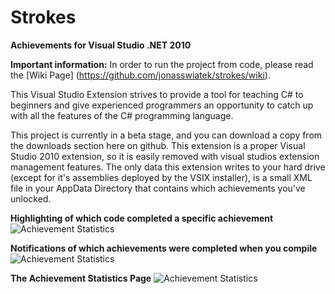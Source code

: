 # Strokes
**Achievements for Visual Studio .NET 2010**

**Important information:** In order to run the project from code, please read the [Wiki Page] (https://github.com/jonasswiatek/strokes/wiki).

This Visual Studio Extension strives to provide a tool for teaching C# to beginners and give experienced programmers an opportunity to catch up with all the features of the C# programming language.

This project is currently in a beta stage, and you can download a copy from the downloads section here on github. This extension is a proper Visual Studio 2010 extension, so it is easily removed with visual studios extension management features. The only data this extension writes to your hard drive (except for it's assemblies deployed by the VSIX installer), is a small XML file in your AppData Directory that contains which achievements you've unlocked.


**Highlighting of which code completed a specific achievement**
![Achievement Statistics](/jonasswiatek/strokes/raw/master/docs/achievement_viewport.png)

**Notifications of which achievements were completed when you compile**
![Achievement Statistics](/jonasswiatek/strokes/raw/master/docs/achievements_notification.png)

**The Achievement Statistics Page**
![Achievement Statistics](/jonasswiatek/strokes/raw/master/docs/achievement_statistics.png)